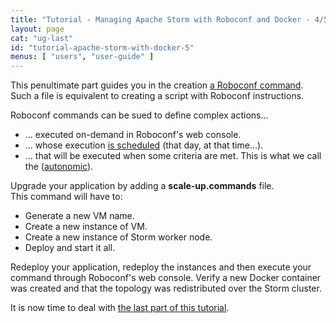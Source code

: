 ```yaml
---
title: "Tutorial - Managing Apache Storm with Roboconf and Docker - 4/5"
layout: page
cat: "ug-last"
id: "tutorial-apache-storm-with-docker-5"
menus: [ "users", "user-guide" ]
---
```


This penultimate part guides you in the creation [a Roboconf command](roboconf-commands.html).
Such a file is equivalent to creating a script with Roboconf instructions.

Roboconf commands can be sued to define complex actions...

* ... executed on-demand in Roboconf's web console.
* ... whose execution [is scheduled](roboconf-commands-scheduling.html) (that day, at that time...).
* ... that will be executed when some criteria are met. This is what we call the
([autonomic](autonomic-management-with-roboconf.html)).

Upgrade your application by adding a **scale-up.commands** file.  
This command will have to:

* Generate a new VM name.
* Create a new instance of VM.
* Create a new instance of Storm worker node.
* Deploy and start it all.

Redeploy your application, redeploy the instances and then execute your command
through Roboconf's web console. Verify a new Docker container was created and that the topology was redistributed
over the Storm cluster.

It is now time to deal with [the last part of this tutorial](tutorial-apache-storm-with-docker-6.html).
